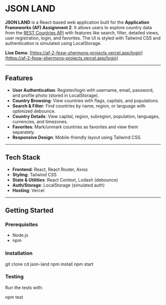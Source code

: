 #  JSON LAND

**JSON LAND** is a React-based web application built for the **Application Frameworks (AF) Assignment 2**. It allows users to explore country data from the [REST Countries API](https://restcountries.com/) with features like search, filter, detailed views, user registration, login, and favorites. The UI is styled with Tailwind CSS and authentication is simulated using LocalStorage.

**Live Demo**: [https://af-2-fesw-shermons-projects.vercel.app/login](https://af-2-fesw-shermons-projects.vercel.app/login)

---

## Features

- **User Authentication**: Register/login with username, email, password, and profile photo (stored in LocalStorage).
- **Country Browsing**: View countries with flags, capitals, and populations.
- **Search & Filter**: Find countries by name, region, or language with optimized debounce.
- **Country Details**: View capital, region, subregion, population, languages, currencies, and timezones.
- **Favorites**: Mark/unmark countries as favorites and view them separately.
- **Responsive Design**: Mobile-friendly layout using Tailwind CSS.

---

##  Tech Stack

- **Frontend**: React, React Router, Axios
- **Styling**: Tailwind CSS
- **State & Utilities**: React Context, Lodash (debounce)
- **Auth/Storage**: LocalStorage (simulated auth)
- **Hosting**: Vercel

---

## Getting Started

### Prerequisites
- Node.js 
- npm 

### Installation
git clone <repo-url>
cd json-land
npm install
npm start

### Testing
Run the tests with:

npm test